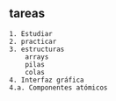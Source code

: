 ## tareas
	1. Estudiar
	2. practicar
	3. estructuras
		arrays
		pilas
		colas
	4. Interfaz gráfica
	4.a. Componentes atómicos
	
